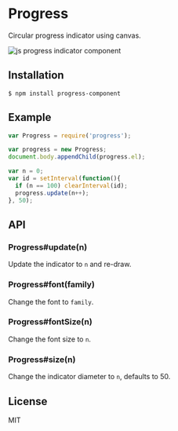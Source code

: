 
# Progress

  Circular progress indicator using canvas.

  ![js progress indicator component](http://f.cl.ly/items/1i0B0D1i1D1Y1e1M1S08/Screen%20Shot%202012-08-10%20at%2011.48.22%20AM.png)

## Installation

```
$ npm install progress-component
```

## Example

```js
var Progress = require('progress');

var progress = new Progress;
document.body.appendChild(progress.el);

var n = 0;
var id = setInterval(function(){
  if (n == 100) clearInterval(id);
  progress.update(n++);
}, 50);
```

## API
  
### Progress#update(n)

  Update the indicator to `n` and re-draw.

### Progress#font(family)

  Change the font to `family`.

### Progress#fontSize(n)

  Change the font size to `n`.

### Progress#size(n)

  Change the indicator diameter to `n`, defaults to 50.

## License

  MIT
